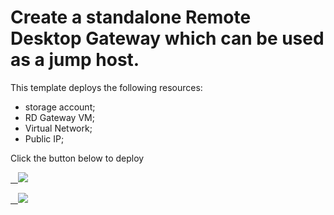 # Create a standalone Remote Desktop Gateway which can be used as a jump host.

This template deploys the following resources:

<ul><li>storage account;</li><li>RD Gateway VM;</li><li>Virtual Network;</li><li>Public IP;</li></ul>

Click the button below to deploy

<a href="https://portal.azure.com/#create/Microsoft.Template/uri/https%3A%2F%2Fraw.githubusercontent.com%2FAzure%2Fazure-quickstart-templates%2Fmaster%2Frds-deployment-rdsgw%2Fazuredeploy.json" target="_blank">

    <img src="http://azuredeploy.net/deploybutton.png"/>

</a>

<a href="http://armviz.io/#/?load=https%3A%2F%2Fraw.githubusercontent.com%2FAzure%2Fazure-quickstart-templates%2Fmaster%2Frds-deployment-rdsgw%2Fazuredeploy.json" target="_blank">

    <img src="http://armviz.io/visualizebutton.png"/>

</a>

